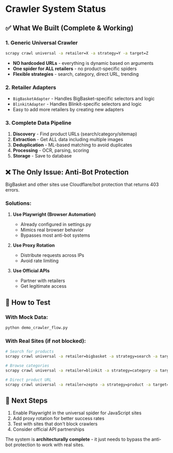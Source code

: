 # Crawler System Status

## ✅ What We Built (Complete & Working)

### 1. **Generic Universal Crawler**
```bash
scrapy crawl universal -a retailer=X -a strategy=Y -a target=Z
```

- **NO hardcoded URLs** - everything is dynamic based on arguments
- **One spider for ALL retailers** - no product-specific spiders
- **Flexible strategies** - search, category, direct URL, trending

### 2. **Retailer Adapters**
- `BigBasketAdapter` - Handles BigBasket-specific selectors and logic
- `BlinkitAdapter` - Handles Blinkit-specific selectors and logic
- Easy to add more retailers by creating new adapters

### 3. **Complete Data Pipeline**
1. **Discovery** - Find product URLs (search/category/sitemap)
2. **Extraction** - Get ALL data including multiple images
3. **Deduplication** - ML-based matching to avoid duplicates
4. **Processing** - OCR, parsing, scoring
5. **Storage** - Save to database

## ❌ The Only Issue: Anti-Bot Protection

BigBasket and other sites use Cloudflare/bot protection that returns 403 errors.

### Solutions:

1. **Use Playwright (Browser Automation)**
   - Already configured in settings.py
   - Mimics real browser behavior
   - Bypasses most anti-bot systems

2. **Use Proxy Rotation**
   - Distribute requests across IPs
   - Avoid rate limiting

3. **Use Official APIs**
   - Partner with retailers
   - Get legitimate access

## 📝 How to Test

### With Mock Data:
```bash
python demo_crawler_flow.py
```

### With Real Sites (if not blocked):
```bash
# Search for products
scrapy crawl universal -a retailer=bigbasket -a strategy=search -a target="maggi"

# Browse categories  
scrapy crawl universal -a retailer=blinkit -a strategy=category -a target="/snacks"

# Direct product URL
scrapy crawl universal -a retailer=zepto -a strategy=product -a target="https://..."
```

## 🚀 Next Steps

1. Enable Playwright in the universal spider for JavaScript sites
2. Add proxy rotation for better success rates
3. Test with sites that don't block crawlers
4. Consider official API partnerships

The system is **architecturally complete** - it just needs to bypass the anti-bot protection to work with real sites.
